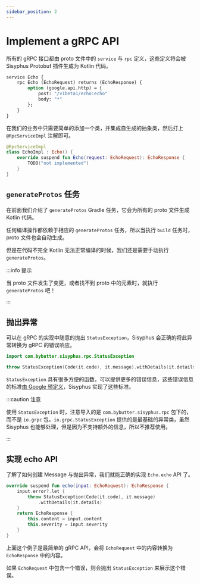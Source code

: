 ```yaml
---
sidebar_position: 2
---
```


# Implement a gRPC API

所有的 gRPC 接口都由 proto 文件中的 `service` 与 `rpc` 定义，这些定义将会被 Sisyphus Protobuf 插件生成为 Kotlin 代码。

```protobuf
service Echo {
    rpc Echo (EchoRequest) returns (EchoResponse) {
        option (google.api.http) = {
            post: "/v1beta1/echo:echo"
            body: "*"
        };
    }
}
```

在我们的业务中只需要简单的添加一个类，并集成自生成的抽象类，然后打上 `@RpcServiceImpl` 注解即可。

```kotlin
@RpcServiceImpl
class EchoImpl : Echo() {
    override suspend fun Echo(request: EchoRequest): EchoResponse {
        TODO("not implemented")
    }
}
```

## `generateProtos` 任务

在前面我们介绍了 `generateProtos` Gradle 任务，它会为所有的 proto 文件生成 Kotlin 代码。

任何编译操作都依赖于相应的 `generateProtos` 任务，所以当执行 `build` 任务时，proto 文件也会自动生成。

但是在代码不完全 Kotlin 无法正常编译的时候，我们还是需要手动执行 `generateProtos`。 

:::info 提示

当 proto 文件发生了变更，或者找不到 proto 中的元素时，就执行 `generateProtos` 吧！

:::

## 抛出异常

可以在 gRPC 的实现中随意的抛出 `StatusException`，Sisyphus 会正确的将此异常转换为 gRPC 的错误响应。

```kotlin
import com.bybutter.sisyphus.rpc.StatusException

throw StatusException(Code(it.code), it.message).withDetails(it.details)
```

`StatusException` 具有很多方便的函数，可以提供更多的错误信息，这些错误信息的标准[由 Google 预定义](https://github.com/googleapis/api-common-protos/blob/main/google/rpc/error_details.proto)，Sisyphus 实现了这些标准。

:::caution 注意

使用 `StatusException` 时，注意导入的是 `com.bybutter.sisyphus.rpc` 包下的，而不是 `io.grpc` 包。`io.grpc.StatusException` 提供的是最基础的异常类，虽然 Sisyphus 也能够处理，但是因为不支持额外的信息，所以不推荐使用。

:::

## 实现 echo API

了解了如何创建 Message 与抛出异常，我们就能正确的实现 `Echo.echo` API 了。

```kotlin
override suspend fun echo(input: EchoRequest): EchoResponse {
    input.error?.let {
        throw StatusException(Code(it.code), it.message)
            .withDetails(it.details)
    }
    return EchoResponse {
        this.content = input.content
        this.severity = input.severity
    }
}
```

上面这个例子是最简单的 gRPC API，会将 `EchoRequest` 中的内容转换为 `EchoResponse` 中的内容。

如果 `EchoRequest` 中包含一个错误，则会抛出 `StatusException` 来展示这个错误。